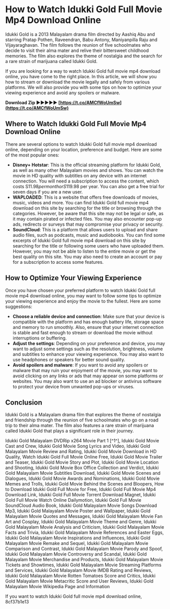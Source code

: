 
 
# How to Watch Idukki Gold Full Movie Mp4 Download Online
 
Idukki Gold is a 2013 Malayalam drama film directed by Aashiq Abu and starring Pratap Pothen, Raveendran, Babu Antony, Maniyanpilla Raju and Vijayaraghavan. The film follows the reunion of five schoolmates who decide to visit their alma mater and relive their bittersweet childhood memories. The film also explores the theme of nostalgia and the search for a rare strain of marijuana called Idukki Gold.
 
If you are looking for a way to watch Idukki Gold full movie mp4 download online, you have come to the right place. In this article, we will show you how to stream or download the movie legally and safely from various platforms. We will also provide you with some tips on how to optimize your viewing experience and avoid any spoilers or malware.
 
**Download Zip ►►►►► [https://t.co/AMCfWoUmSw](https://t.co/AMCfWoUmSw)**


 
## Where to Watch Idukki Gold Full Movie Mp4 Download Online
 
There are several options to watch Idukki Gold full movie mp4 download online, depending on your location, preference and budget. Here are some of the most popular ones:
 
- **Disney+ Hotstar**: This is the official streaming platform for Idukki Gold, as well as many other Malayalam movies and shows. You can watch the movie in HD quality with subtitles on any device with an internet connection. You will need a subscription to access the content, which costs S$11.98 per month or S$119.98 per year. You can also get a free trial for seven days if you are a new user.
- **WAPLOADED**: This is a website that offers free downloads of movies, music, videos and more. You can find Idukki Gold full movie mp4 download on this site by searching for the title or browsing through the categories. However, be aware that this site may not be legal or safe, as it may contain pirated or infected files. You may also encounter pop-up ads, redirects or surveys that may compromise your privacy or security.
- **SoundCloud**: This is a platform that allows users to upload and share audio files, such as podcasts, music and audiobooks. You can find some excerpts of Idukki Gold full movie mp4 download on this site by searching for the title or following some users who have uploaded them. However, you may not be able to listen to the entire movie or get the best quality on this site. You may also need to create an account or pay for a subscription to access some features.

## How to Optimize Your Viewing Experience
 
Once you have chosen your preferred platform to watch Idukki Gold full movie mp4 download online, you may want to follow some tips to optimize your viewing experience and enjoy the movie to the fullest. Here are some suggestions:

- **Choose a reliable device and connection**: Make sure that your device is compatible with the platform and has enough battery life, storage space and memory to run smoothly. Also, ensure that your internet connection is stable and fast enough to stream or download the movie without interruptions or buffering.
- **Adjust the settings**: Depending on your preference and device, you may want to adjust some settings such as the resolution, brightness, volume and subtitles to enhance your viewing experience. You may also want to use headphones or speakers for better sound quality.
- **Avoid spoilers and malware**: If you want to avoid any spoilers or malware that may ruin your enjoyment of the movie, you may want to avoid clicking on any links or ads that may appear on some platforms or websites. You may also want to use an ad blocker or antivirus software to protect your device from unwanted pop-ups or viruses.

## Conclusion
 
Idukki Gold is a Malayalam drama film that explores the theme of nostalgia and friendship through the reunion of five schoolmates who go on a road trip to their alma mater. The film also features a rare strain of marijuana called Idukki Gold that plays a significant role in their journey.
 
Idukki Gold Malayalam DVDRip x264 Movie Part 1 [^1^],  Idukki Gold Movie Cast and Crew,  Idukki Gold Movie Song Lyrics and Video,  Idukki Gold Malayalam Movie Review and Rating,  Idukki Gold Movie Download in HD Quality,  Watch Idukki Gold Full Movie Online Free,  Idukki Gold Movie Trailer and Teaser,  Idukki Gold Movie Story and Plot,  Idukki Gold Movie Location and Shooting,  Idukki Gold Movie Box Office Collection and Verdict,  Idukki Gold Malayalam Movie Subtitles Download,  Idukki Gold Movie Scenes and Dialogues,  Idukki Gold Movie Awards and Nominations,  Idukki Gold Movie Memes and Trolls,  Idukki Gold Movie Behind the Scenes and Bloopers,  How to Download Idukki Gold Full Movie for Free,  Idukki Gold Full Movie Mp4 Download Link,  Idukki Gold Full Movie Torrent Download Magnet,  Idukki Gold Full Movie Watch Online Dailymotion,  Idukki Gold Full Movie SoundCloud Audio Book,  Idukki Gold Malayalam Movie Songs Download Mp3,  Idukki Gold Malayalam Movie Poster and Wallpaper,  Idukki Gold Malayalam Movie Quotes and Messages,  Idukki Gold Malayalam Movie Fan Art and Cosplay,  Idukki Gold Malayalam Movie Theme and Genre,  Idukki Gold Malayalam Movie Analysis and Criticism,  Idukki Gold Malayalam Movie Facts and Trivia,  Idukki Gold Malayalam Movie References and Easter Eggs,  Idukki Gold Malayalam Movie Inspirations and Influences,  Idukki Gold Malayalam Movie Remake and Sequel,  Idukki Gold Malayalam Movie Comparison and Contrast,  Idukki Gold Malayalam Movie Parody and Spoof,  Idukki Gold Malayalam Movie Controversy and Scandal,  Idukki Gold Malayalam Movie Merchandise and Products,  Idukki Gold Malayalam Movie Tickets and Showtimes,  Idukki Gold Malayalam Movie Streaming Platforms and Services,  Idukki Gold Malayalam Movie IMDB Rating and Reviews,  Idukki Gold Malayalam Movie Rotten Tomatoes Score and Critics,  Idukki Gold Malayalam Movie Metacritic Score and User Reviews,  Idukki Gold Malayalam Movie Wikipedia Page and Information
 
If you want to watch Idukki Gold full movie mp4 download online,
 8cf37b1e13
 
